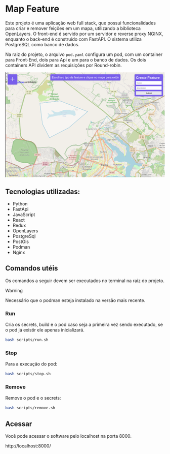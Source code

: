 # Map Feature

Este projeto é uma aplicação web full stack, que possui funcionalidades para criar e remover feições em um mapa, utilizando a biblioteca OpenLayers. O front-end é servido por um servidor e reverse proxy NGINX, enquanto o back-end é construído com FastAPI. O sistema utiliza PostgreSQL como banco de dados.

Na raiz do projeto, o arquivo `pod.yaml` configura um pod, com um container para Front-End, dois para Api e um para o banco de dados. Os dois containers API dividem as requisições por Round-robin.

![Web 1](https://github.com/ArthurRabel/mapFeature/blob/main/frontEnd/src/assets/preview-md.png)

## Tecnologias utilizadas:
- Python
- FastApi
- JavaScript
- React
- Redux
- OpenLayers
- PostgreSql
- PostGis
- Podman
- Nginx

## Comandos utéis

Os comandos a seguir devem ser executados no terminal na raiz do projeto.

> [!WARNING]
> Necessário que o podman esteja instalado na versão mais recente.

### Run

Cria os secrets, build e o pod caso seja a primeira vez sendo executado, se o pod já existir ele apenas inicializará.
```bash 
bash scripts/run.sh
```

### Stop

Para a execução do pod:
```bash
bash scripts/stop.sh
```

### Remove

Remove o pod e o secrets:

```bash 
bash scripts/remove.sh
```

## Acessar

Você pode acessar o software pelo localhost na porta 8000.

http://localhost:8000/
